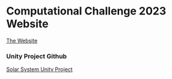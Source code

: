 # Computational Challenge 2023 Website
[The Website](challenges.my-innovations.co.uk)

### Unity Project Github 
[Solar System Unity Project](https://github.com/yuyaox122/Solar-System-Unity)
